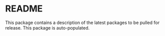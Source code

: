 # README #

This package contains a description of the latest packages to be pulled for release. This package is auto-populated.
